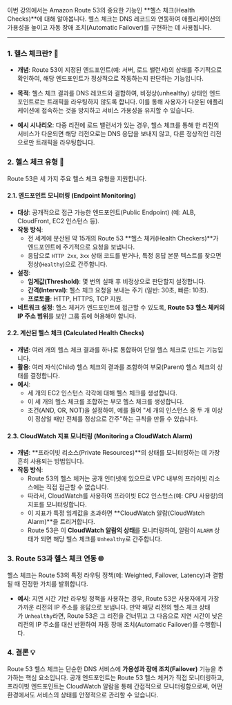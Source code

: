 
이번 강의에서는 Amazon Route 53의 중요한 기능인 **헬스 체크(Health Checks)**에 대해 알아봅니다. 헬스 체크는 DNS 레코드와 연동하여 애플리케이션의 가용성을 높이고 자동 장애 조치(Automatic Failover)를 구현하는 데 사용됩니다.

---

### 1. 헬스 체크란? 🤔

- **개념**: Route 53이 지정된 엔드포인트(예: 서버, 로드 밸런서)의 상태를 주기적으로 확인하여, 해당 엔드포인트가 정상적으로 작동하는지 판단하는 기능입니다.
    
- **목적**: 헬스 체크 결과를 DNS 레코드와 결합하여, 비정상(unhealthy) 상태인 엔드포인트로는 트래픽을 라우팅하지 않도록 합니다. 이를 통해 사용자가 다운된 애플리케이션에 접속하는 것을 방지하고 서비스 가용성을 유지할 수 있습니다.
    
- **예시 시나리오**: 다중 리전에 로드 밸런서가 있는 경우, 헬스 체크를 통해 한 리전의 서비스가 다운되면 해당 리전으로는 DNS 응답을 보내지 않고, 다른 정상적인 리전으로만 트래픽을 라우팅합니다.
    

### 2. 헬스 체크 유형 📜

Route 53은 세 가지 주요 헬스 체크 유형을 지원합니다.

#### 2.1. 엔드포인트 모니터링 (Endpoint Monitoring)

- **대상**: 공개적으로 접근 가능한 엔드포인트(Public Endpoint) (예: ALB, CloudFront, EC2 인스턴스 등).
- **작동 방식**:
    - 전 세계에 분산된 약 15개의 Route 53 **헬스 체커(Health Checkers)**가 엔드포인트에 주기적으로 요청을 보냅니다.
    - 응답으로 `HTTP 2xx`, `3xx` 상태 코드를 받거나, 특정 응답 본문 텍스트를 찾으면 정상(`Healthy`)으로 간주합니다.
- **설정**:
    - **임계값(Threshold)**: 몇 번의 실패 후 비정상으로 판단할지 설정합니다.
    - **간격(Interval)**: 헬스 체크 요청을 보내는 주기 (일반: 30초, 빠른: 10초).
    - **프로토콜**: HTTP, HTTPS, TCP 지원.
- **네트워크 설정**: 헬스 체커가 엔드포인트에 접근할 수 있도록, **Route 53 헬스 체커의 IP 주소 범위**를 보안 그룹 등에 허용해야 합니다.
    

#### 2.2. 계산된 헬스 체크 (Calculated Health Checks)

- **개념**: 여러 개의 헬스 체크 결과를 하나로 통합하여 단일 헬스 체크로 만드는 기능입니다.
- **활용**: 여러 자식(Child) 헬스 체크의 결과를 조합하여 부모(Parent) 헬스 체크의 상태를 결정합니다.
- **예시**:
    - 세 개의 EC2 인스턴스 각각에 대해 헬스 체크를 생성합니다.
    - 이 세 개의 헬스 체크를 조합하는 부모 헬스 체크를 생성합니다.
    - 조건(AND, OR, NOT)을 설정하여, 예를 들어 "세 개의 인스턴스 중 두 개 이상이 정상일 때만 전체를 정상으로 간주"하는 규칙을 만들 수 있습니다.

#### 2.3. CloudWatch 지표 모니터링 (Monitoring a CloudWatch Alarm)

- **개념**: **프라이빗 리소스(Private Resources)**의 상태를 모니터링하는 데 가장 흔히 사용되는 방법입니다.
- **작동 방식**:
    - Route 53의 헬스 체커는 공개 인터넷에 있으므로 VPC 내부의 프라이빗 리소스에는 직접 접근할 수 없습니다.
    - 따라서, CloudWatch를 사용하여 프라이빗 EC2 인스턴스(예: CPU 사용량)의 지표를 모니터링합니다.
    - 이 지표가 특정 임계값을 초과하면 **CloudWatch 알람(CloudWatch Alarm)**을 트리거합니다.
    - Route 53은 이 **CloudWatch 알람의 상태**를 모니터링하여, 알람이 `ALARM` 상태가 되면 해당 헬스 체크를 `Unhealthy`로 간주합니다.

### 3. Route 53과 헬스 체크 연동 🌐

헬스 체크는 Route 53의 특정 라우팅 정책(예: Weighted, Failover, Latency)과 결합될 때 진정한 가치를 발휘합니다.
- **예시**: 지연 시간 기반 라우팅 정책을 사용하는 경우, Route 53은 사용자에게 가장 가까운 리전의 IP 주소를 응답으로 보냅니다. 만약 해당 리전의 헬스 체크 상태가 `Unhealthy`라면, Route 53은 그 리전을 건너뛰고 그 다음으로 지연 시간이 낮은 리전의 IP 주소를 대신 반환하여 자동 장애 조치(Automatic Failover)를 수행합니다.
    

### 4. 결론 💡

Route 53 헬스 체크는 단순한 DNS 서비스에 **가용성과 장애 조치(Failover)** 기능을 추가하는 핵심 요소입니다. 공개 엔드포인트는 Route 53 헬스 체커가 직접 모니터링하고, 프라이빗 엔드포인트는 CloudWatch 알람을 통해 간접적으로 모니터링함으로써, 어떤 환경에서도 서비스의 상태를 안정적으로 관리할 수 있습니다.
